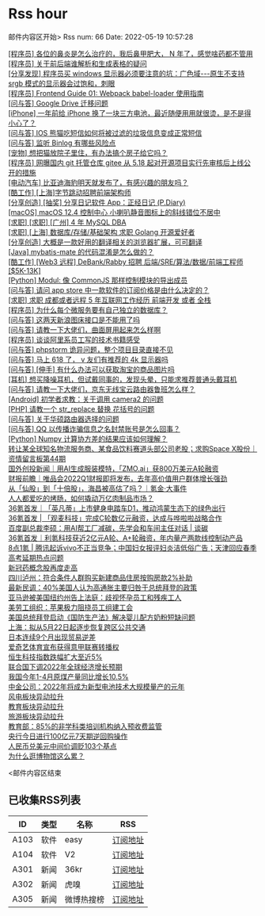# Rss hour

邮件内容区开始>
Rss num: 66  Date: 2022-05-19 10:57:28 <br/>

<a href='https://www.v2ex.com/t/853880#reply0'>[程序员] 各位的鼻炎是怎么治疗的，我后鼻甲肥大， N 年了，感觉啥药都不管用</a><br/>
<a href='https://www.v2ex.com/t/853879#reply0'>[程序员] 关于前后端谁解析和生成表格的疑问</a><br/>
<a href='https://www.v2ex.com/t/853878#reply2'>[分享发现] 程序员买 windows 显示器必须要注意的坑：广色域---原生不支持 srgb 模式的显示器会过饱和，刺眼</a><br/>
<a href='https://www.v2ex.com/t/853877#reply0'>[程序员] Frontend Guide 01: Webpack babel-loader 使用指南</a><br/>
<a href='https://www.v2ex.com/t/853876#reply2'>[问与答] Google Drive 迁移问题</a><br/>
<a href='https://www.v2ex.com/t/853875#reply0'>[iPhone] 一年前给 iPhone 换了一块三方电池，最近随便用用就很烫，是不是得小心了？</a><br/>
<a href='https://www.v2ex.com/t/853874#reply1'>[问与答] IOS 熊猫吃短信如何将被过滤的垃圾信息变成正常短信</a><br/>
<a href='https://www.v2ex.com/t/853873#reply0'>[问与答] 监听 Binlog 有哪些风险点</a><br/>
<a href='https://www.v2ex.com/t/853872#reply4'>[宠物] 想把猫放院子里住，有办法搞个房子给它吗？</a><br/>
<a href='https://www.v2ex.com/t/853871#reply26'>[程序员] 网曝国内 git 托管仓库 gitee 从 5.18 起对开源项目实行先审核后上线公开的措施</a><br/>
<a href='https://www.v2ex.com/t/853870#reply8'>[电动汽车] 比亚迪海豹明天就发布了，有感兴趣的朋友吗？</a><br/>
<a href='https://www.v2ex.com/t/853867#reply0'>[酷工作] [上海]字节跳动招聘前端架构师</a><br/>
<a href='https://www.v2ex.com/t/853865#reply2'>[分享创造] [抽奖] 分享日记软件 App：正经日记 (P.Diary)</a><br/>
<a href='https://www.v2ex.com/t/853864#reply10'>[macOS] macOS 12.4 控制中心 小喇叭静音图标上的斜线错位不居中</a><br/>
<a href='https://www.v2ex.com/t/853863#reply0'>[求职] [求职] [广州] 4 年 MySQL DBA</a><br/>
<a href='https://www.v2ex.com/t/853862#reply9'>[求职] [上海] 数据库/存储/基础架构 求职 Golang 开源爱好者</a><br/>
<a href='https://www.v2ex.com/t/853861#reply2'>[分享创造] 大概是一款好用的翻译相关的浏览器扩展，可可翻译</a><br/>
<a href='https://www.v2ex.com/t/853859#reply0'>[Java] mybatis-mate 的代码混淆是怎么做的？</a><br/>
<a href='https://www.v2ex.com/t/853858#reply0'>[酷工作] [Web3 远程] DeBank/Rabby 招聘 后端/SRE/算法/数据/前端工程师 [$5K-13K]</a><br/>
<a href='https://www.v2ex.com/t/853857#reply0'>[Python] Modul: 像 CommonJS 那样控制模块的导出成员</a><br/>
<a href='https://www.v2ex.com/t/853856#reply4'>[问与答] 请问 app store 中一款软件的订阅价格是由什么决定的？</a><br/>
<a href='https://www.v2ex.com/t/853855#reply0'>[求职] 求职 成都或者远程 5 年互联网工作经历 前端开发 或者 全栈</a><br/>
<a href='https://www.v2ex.com/t/853852#reply9'>[程序员] 为什么每个微服务要有自己独立的数据库？</a><br/>
<a href='https://www.v2ex.com/t/853849#reply0'>[问与答] 这两天新浪图床接口是不能用了吗</a><br/>
<a href='https://www.v2ex.com/t/853848#reply8'>[问与答] 请教一下大佬们，曲面屏用起来怎么样啊</a><br/>
<a href='https://www.v2ex.com/t/853847#reply21'>[程序员] 谈谈阿里系员工写的技术书籍感受</a><br/>
<a href='https://www.v2ex.com/t/853844#reply1'>[问与答] phpstorm 诡异问题，整个项目目录直接不见</a><br/>
<a href='https://www.v2ex.com/t/853842#reply42'>[问与答] 马上 618 了， v 友们有推荐的 4k 显示器吗</a><br/>
<a href='https://www.v2ex.com/t/853841#reply2'>[问与答] [伸手] 有什么办法可以获取淘宝的商品图片吗</a><br/>
<a href='https://www.v2ex.com/t/853840#reply16'>[耳机] 想买降噪耳机，但试戴同事的，发现头晕，只能求推荐普通头戴耳机</a><br/>
<a href='https://www.v2ex.com/t/853838#reply19'>[问与答] 请教一下大佬们，京东无线宝云路由器鲁班怎么样？</a><br/>
<a href='https://www.v2ex.com/t/853837#reply3'>[Android] 初学者求教：关于调用 camera2 的问题</a><br/>
<a href='https://www.v2ex.com/t/853835#reply16'>[PHP] 请教一个 str_replace 替换 花括号的问题</a><br/>
<a href='https://www.v2ex.com/t/853834#reply7'>[问与答] 关于华硕路由器选择的问题</a><br/>
<a href='https://www.v2ex.com/t/853833#reply7'>[问与答] QQ 以传播诈骗信息之名封禁账号是怎么回事？</a><br/>
<a href='https://www.v2ex.com/t/853831#reply4'>[Python] Numpy 计算协方差的结果应该如何理解？</a><br/>
<a href='https://36kr.com/p/1745981826068358'>转让某全球知名物流服务商、某食品饮料赛道头部公司老股；求购Space X股份｜资情留言板第44期</a><br/>
<a href='https://36kr.com/p/1747428579393154'>国外创投新闻｜用AI生成服装模特，「ZMO.ai」获800万美元A轮融资</a><br/>
<a href='https://36kr.com/p/1744901673741961'>财报前瞻｜唯品会2022Q1财报即将发布，去年高价值用户群体增长强劲</a><br/>
<a href='https://36kr.com/p/1747384598265864'>从「仙股」到「十倍股」，海昌被高估了吗？｜氪金·大事件</a><br/>
<a href='https://36kr.com/p/1747391099125769'>人人都爱吃的烤肠，如何撬动万亿肉制品市场？</a><br/>
<a href='https://36kr.com/p/1746312799547014'>36氪首发｜「英凡蒂」上市健身电踏车D1，推动鸿蒙生态下的绿色出行</a><br/>
<a href='https://36kr.com/p/1746610528972679'>36氪首发 | 「观麦科技」完成C轮数亿元融资，达成与哗啦啦战略合作</a><br/>
<a href='https://36kr.com/p/1712636958561794'>百度副总裁李硕：用AI帮工厂减碳，先学会和车间主任对话 | 谈碳</a><br/>
<a href='https://36kr.com/p/1695381549772421'>36氪首发｜利氪科技获近2亿元A轮、A+轮融资，年内量产两款线控制动产品</a><br/>
<a href='https://36kr.com/p/1747309516832777'>8点1氪 | 腾讯起诉vivo不正当竞争；中国妇女报评妇炎洁低俗广告；​天津回应春季高考延期热点问题</a><br/>
<a href='https://36kr.com/newsflashes/1747464168341506'>新冠药概念股再度走高</a><br/>
<a href='https://36kr.com/newsflashes/1747461637815945'>四川泸州：符合条件人群购买新建商品住房按购房款2%补助</a><br/>
<a href='https://36kr.com/newsflashes/1747458946580103'>最新民调：40%美国人认为高通胀主要归咎于总统拜登的政策</a><br/>
<a href='https://36kr.com/newsflashes/1747457286438532'>亚马逊被美国纽约州告上法庭：歧视怀孕员工和残疾工人</a><br/>
<a href='https://36kr.com/newsflashes/1747454338154496'>美劳工组织：苹果极力阻挠员工组建工会</a><br/>
<a href='https://36kr.com/newsflashes/1747450969013895'>美国总统拜登启动《国防生产法》解决婴儿配方奶粉短缺问题</a><br/>
<a href='https://36kr.com/newsflashes/1747444849311367'>上海：拟从5月22日起逐步恢复跨区公共交通</a><br/>
<a href='https://36kr.com/newsflashes/1747442380652162'>日本连续9个月出现贸易逆差</a><br/>
<a href='https://36kr.com/newsflashes/1747439228747778'>爱奇艺体育宣布获得意甲联赛转播权</a><br/>
<a href='https://36kr.com/newsflashes/1747437446365187'>恒生科技指数跌幅扩大至近5%</a><br/>
<a href='https://36kr.com/newsflashes/1747430420446853'>联合国下调2022年全球经济增长预期</a><br/>
<a href='https://36kr.com/newsflashes/1747429117312644'>我国今年1-4月原煤产量同比增长10.5%</a><br/>
<a href='https://36kr.com/newsflashes/1747427142860804'>中金公司：2022年将成为新型电池技术大规模量产的元年</a><br/>
<a href='https://36kr.com/newsflashes/1747424707166208'>风电板块异动拉升</a><br/>
<a href='https://36kr.com/newsflashes/1747421929717763'>教育板块异动拉升</a><br/>
<a href='https://36kr.com/newsflashes/1747421684268678'>旅游板块异动拉升</a><br/>
<a href='https://36kr.com/newsflashes/1747420050259585'>教育部：85%的非学科类培训机构纳入预收费监管</a><br/>
<a href='https://36kr.com/newsflashes/1747402678943360'>央行今日进行100亿元7天期逆回购操作</a><br/>
<a href='https://36kr.com/newsflashes/1747401991323266'>人民币兑美元中间价调贬103个基点</a><br/>
<a href='http://www.huxiu.com/article/558625.html?f=wangzhan'>为什么逛博物馆这么累？</a><br/>


<邮件内容区结束

## 已收集RSS列表

| ID | 类型 | 名称  | RSS  |
| -- | -- | -- | -- | 
| A103  | 软件 | easy | [订阅地址](http://rsshub.v2fy.com:1200/weibo/user/1088413295) |
| A104  | 软件 | V2  | [订阅地址](http://www.v2ex.com/index.xml) |
| A301  | 新闻 | 36kr | [订阅地址](https://www.36kr.com/feed) |
| A302  | 新闻 | 虎嗅 | [订阅地址](https://www.huxiu.com/rss/0.xml) |
| A305  | 新闻 | 微博热搜榜 | [订阅地址](https://rsshub.app/weibo/search/hot) |
